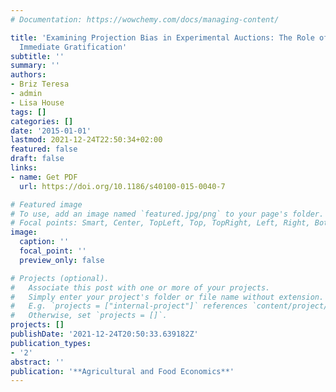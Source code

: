 ```yaml
---
# Documentation: https://wowchemy.com/docs/managing-content/

title: 'Examining Projection Bias in Experimental Auctions: The Role of Hunger and
  Immediate Gratification'
subtitle: ''
summary: ''
authors:
- Briz Teresa
- admin
- Lisa House
tags: []
categories: []
date: '2015-01-01'
lastmod: 2021-12-24T22:50:34+02:00
featured: false
draft: false
links: 
- name: Get PDF
  url: https://doi.org/10.1186/s40100-015-0040-7

# Featured image
# To use, add an image named `featured.jpg/png` to your page's folder.
# Focal points: Smart, Center, TopLeft, Top, TopRight, Left, Right, BottomLeft, Bottom, BottomRight.
image:
  caption: ''
  focal_point: ''
  preview_only: false

# Projects (optional).
#   Associate this post with one or more of your projects.
#   Simply enter your project's folder or file name without extension.
#   E.g. `projects = ["internal-project"]` references `content/project/deep-learning/index.md`.
#   Otherwise, set `projects = []`.
projects: []
publishDate: '2021-12-24T20:50:33.639182Z'
publication_types: 
- '2'
abstract: ''
publication: '**Agricultural and Food Economics**'
---
```


